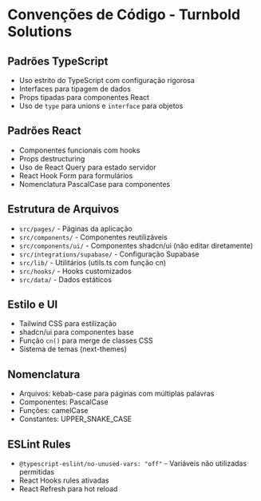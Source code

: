 # Convenções de Código - Turnbold Solutions

## Padrões TypeScript
- Uso estrito do TypeScript com configuração rigorosa
- Interfaces para tipagem de dados
- Props tipadas para componentes React
- Uso de `type` para unions e `interface` para objetos

## Padrões React
- Componentes funcionais com hooks
- Props destructuring
- Uso de React Query para estado servidor
- React Hook Form para formulários
- Nomenclatura PascalCase para componentes

## Estrutura de Arquivos
- `src/pages/` - Páginas da aplicação
- `src/components/` - Componentes reutilizáveis
- `src/components/ui/` - Componentes shadcn/ui (não editar diretamente)
- `src/integrations/supabase/` - Configuração Supabase
- `src/lib/` - Utilitários (utils.ts com função cn)
- `src/hooks/` - Hooks customizados
- `src/data/` - Dados estáticos

## Estilo e UI
- Tailwind CSS para estilização
- shadcn/ui para componentes base
- Função `cn()` para merge de classes CSS
- Sistema de temas (next-themes)

## Nomenclatura
- Arquivos: kebab-case para páginas com múltiplas palavras
- Componentes: PascalCase
- Funções: camelCase
- Constantes: UPPER_SNAKE_CASE

## ESLint Rules
- `@typescript-eslint/no-unused-vars: "off"` - Variáveis não utilizadas permitidas
- React Hooks rules ativadas
- React Refresh para hot reload